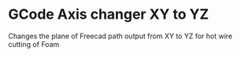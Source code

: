 # GCode Axis changer XY to YZ
 Changes the plane of Freecad path output from XY to YZ for hot  wire cutting of Foam
